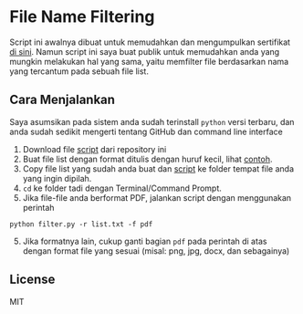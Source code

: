 # File Name Filtering

Script ini awalnya dibuat untuk memudahkan dan mengumpulkan sertifikat [di sini](https://github.com/fisika2020/sertif). Namun script ini saya buat publik untuk memudahkan anda yang mungkin melakukan hal yang sama, yaitu memfilter file berdasarkan nama yang tercantum pada sebuah file list.

## Cara Menjalankan

Saya asumsikan pada sistem anda sudah terinstall `python` versi terbaru, dan anda sudah sedikit mengerti tentang GitHub dan command line interface
1. Download file [script](./filter.py) dari repository ini
2. Buat file list dengan format ditulis dengan huruf kecil, lihat [contoh](./list.txt).
3. Copy file list yang sudah anda buat dan [script](./filter.py) ke folder tempat file anda yang ingin dipilah.
4. `cd` ke folder tadi dengan Terminal/Command Prompt.
5. Jika file-file anda berformat PDF, jalankan script dengan menggunakan perintah
```
python filter.py -r list.txt -f pdf
```
5. Jika formatnya lain, cukup ganti bagian `pdf` pada perintah di atas dengan format file yang sesuai (misal: png, jpg, docx, dan sebagainya)

## License

MIT
